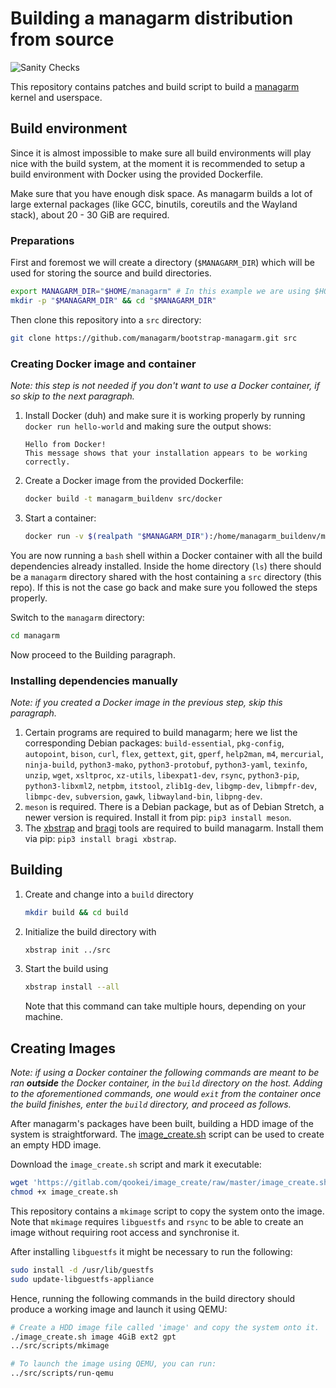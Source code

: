 
# Building a managarm distribution from source

![Sanity Checks](https://github.com/managarm/bootstrap-managarm/workflows/Sanity%20Checks/badge.svg)

This repository contains patches and build script to build a [managarm](https://github.com/managarm/managarm) kernel and userspace.

## Build environment

Since it is almost impossible to make sure all build environments will play nice with
the build system, at the moment it is recommended to setup a build environment with Docker
using the provided Dockerfile.

Make sure that you have enough disk space. As managarm builds a lot of large external packages
(like GCC, binutils, coreutils and the Wayland stack), about 20 - 30 GiB are required.

### Preparations

First and foremost we will create a directory (`$MANAGARM_DIR`) which will be used for storing the source
and build directories.
```bash
export MANAGARM_DIR="$HOME/managarm" # In this example we are using $HOME/managarm, but it can be any directory
mkdir -p "$MANAGARM_DIR" && cd "$MANAGARM_DIR"
```
Then clone this repository into a `src` directory:
```bash
git clone https://github.com/managarm/bootstrap-managarm.git src
```

### Creating Docker image and container

*Note: this step is not needed if you don't want to use a Docker container, if so skip to the next paragraph.*

1.  Install Docker (duh) and make sure it is working properly by running `docker run hello-world`
    and making sure the output shows:
    ```
    Hello from Docker!
    This message shows that your installation appears to be working correctly.
    ```
1.  Create a Docker image from the provided Dockerfile:
    ```bash
    docker build -t managarm_buildenv src/docker
    ```
1.  Start a container:
    ```bash
    docker run -v $(realpath "$MANAGARM_DIR"):/home/managarm_buildenv/managarm -it managarm_buildenv
    ```

You are now running a `bash` shell within a Docker container with all the build dependencies
already installed.
Inside the home directory (`ls`) there should be a `managarm` directory shared with the host
containing a `src` directory (this repo).
If this is not the case go back and make sure you followed the steps properly.

Switch to the `managarm` directory:
```bash
cd managarm
```
Now proceed to the Building paragraph.

### Installing dependencies manually

*Note: if you created a Docker image in the previous step, skip this paragraph.*

1.  Certain programs are required to build managarm;
    here we list the corresponding Debian packages:
    `build-essential`, `pkg-config`, `autopoint`, `bison`, `curl`, `flex`, `gettext`, `git`, `gperf`, `help2man`, `m4`, `mercurial`, `ninja-build`, `python3-mako`, `python3-protobuf`, `python3-yaml`, `texinfo`, `unzip`, `wget`, `xsltproc`, `xz-utils`, `libexpat1-dev`, `rsync`, `python3-pip`, `python3-libxml2`, `netpbm`, `itstool`, `zlib1g-dev`, `libgmp-dev`, `libmpfr-dev`, `libmpc-dev`, `subversion`, `gawk`, `libwayland-bin`, `libpng-dev`.
1.  `meson` is required. There is a Debian package, but as of Debian Stretch, a newer version is required.
    Install it from pip: `pip3 install meson`.
1.  The [xbstrap](https://github.com/managarm/xbstrap) and [bragi](https://github.com/managarm/bragi) tools are required to build managarm. Install them via pip: `pip3 install bragi xbstrap`.

## Building

1.  Create and change into a `build` directory
    ```bash
    mkdir build && cd build
    ```
1.  Initialize the build directory with
    ```bash
    xbstrap init ../src
    ```
1.  Start the build using
    ```bash
    xbstrap install --all
    ```
    Note that this command can take multiple hours, depending on your machine.

## Creating Images

*Note: if using a Docker container the following commands are meant to be ran* **_outside_**
*the Docker container, in the `build` directory on the host.*
*Adding to the aforementioned commands, one would `exit` from the container once*
*the build finishes, enter the `build` directory, and proceed as follows.*

After managarm's packages have been built, building a HDD image of the system
is straightforward. The [image_create.sh](https://gitlab.com/qookei/image_create) script
can be used to create an empty HDD image.

Download the `image_create.sh` script and mark it executable:
```bash
wget 'https://gitlab.com/qookei/image_create/raw/master/image_create.sh'
chmod +x image_create.sh
```

This repository contains a `mkimage` script
to copy the system onto the image. Note that `mkimage` requires `libguestfs`
and `rsync` to be able to create an image without requiring root access and synchronise it.

After installing `libguestfs` it might be necessary to run the following:
```bash
sudo install -d /usr/lib/guestfs
sudo update-libguestfs-appliance
```

Hence, running the following commands in the build directory
should produce a working image and launch it using QEMU:
```bash
# Create a HDD image file called 'image' and copy the system onto it.
./image_create.sh image 4GiB ext2 gpt
../src/scripts/mkimage

# To launch the image using QEMU, you can run:
../src/scripts/run-qemu
```

